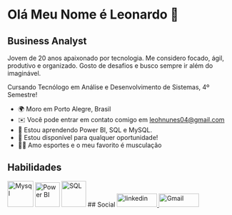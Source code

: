 
Olá Meu Nome é Leonardo 👋
==========================

Business Analyst
-----------------------------

Jovem de 20 anos apaixonado por tecnologia. Me considero focado, ágil, produtivo e organizado. Gosto de desafios e busco sempre ir além do imaginável.

Cursando Tecnólogo em Análise e Desenvolvimento de Sistemas, 4º Semestre! 

* 🌍  Moro em Porto Alegre, Brasil
* ✉️  Você pode entrar em contato comigo em [leohnunes04@gmail.com](mailto:leohnunes04@gmail.com)
* 🧠  Estou aprendendo Power BI, SQL e MySQL.
* 🤝  Estou disponível para qualquer oportunidade!
* 🏋️‍♂️  Amo esportes e o meu favorito é musculação

## Habilidades

<img src="https://cdn.jsdelivr.net/gh/devicons/devicon@latest/icons/mysql/mysql-original-wordmark.svg" width="58" height="58" alt="Mysql">
<img src="https://img.icons8.com/?size=100&id=qYfwpsRXEcpc&format=png&color=000000" width="55" height="55" alt="Power BI">
<img src="https://img.icons8.com/?size=100&id=Ign0QG33bZzq&format=png&color=000000" width="55" height="58" alt="SQL">
## Social
<a href="https://www.linkedin.com/in/leonardo-nunes-899276264/" target="_blank" rel="noreferrer"><img src="https://img.shields.io/badge/LinkedIn-0077B5?style=for-the-badge&logo=linkedin&logoColor=white" width="90" height="30" alt="linkedin">
<a href="https://mail.google.com/mail/u/1/#inbox" target="_blank" rel="noreferrer"><img src="https://img.shields.io/badge/Gmail-D14836?style=for-the-badge&logo=gmail&logoColor=white" width="90" height="30" alt="Gmail">
 
